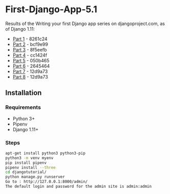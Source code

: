 # First-Django-App-5.1

Results of the Writing your first Django app series on djangoproject.com, as of Django 1.11:

* [Part 1](https://docs.djangoproject.com/en/5.1/intro/tutorial01/) - 8261c24
* [Part 2](https://docs.djangoproject.com/en/5.1/intro/tutorial02/) - bcf9e99
* [Part 3](https://docs.djangoproject.com/en/5.1/intro/tutorial03/) - 8f5eefb
* [Part 4](https://docs.djangoproject.com/en/5.1/intro/tutorial04/) - cc1424f
* [Part 5](https://docs.djangoproject.com/en/5.1/intro/tutorial05/) - 050b465
* [Part 6](https://docs.djangoproject.com/en/5.1/intro/tutorial06/) - 2645464
* [Part 7](https://docs.djangoproject.com/en/5.1/intro/tutorial07/) - 12d9a73
* [Part 8](https://docs.djangoproject.com/en/5.1/intro/tutorial08/) - 12d9a73

## Installation

### Requirements

* Python 3+
* Pipenv
* Django 1.11+

### Steps

```bash
apt-get install python3 python3-pip
python3 -m venv myenv
pip install pipenv
pipenv install --three
cd djangotutorial/
python manage.py runserver
Go to : http://127.0.0.1:8000/admin/
The default login and password for the admin site is admin:admin
```
